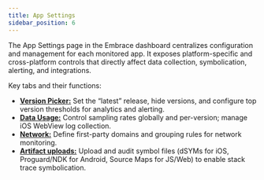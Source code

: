 ```yaml
---
title: App Settings
sidebar_position: 6
---
```


The App Settings page in the Embrace dashboard centralizes configuration and management for each monitored app. It exposes platform-specific and cross-platform controls that directly affect data collection, symbolication, alerting, and integrations.

Key tabs and their functions:

- [**Version Picker:**](/product/settings/app-settings/version-picker.md) Set the “latest” release, hide versions, and configure top version thresholds for analytics and alerting.
- [**Data Usage:**](/product/settings/app-settings/data-usage.md) Control sampling rates globally and per-version; manage iOS WebView log collection.
- [**Network:**](/product/settings/app-settings/network.md) Define first-party domains and grouping rules for network monitoring.
- [**Artifact uploads:**](/product/settings/app-settings/dsym-symbols.md) Upload and audit symbol files (dSYMs for iOS, Proguard/NDK for Android, Source Maps for JS/Web) to enable stack trace symbolication.
